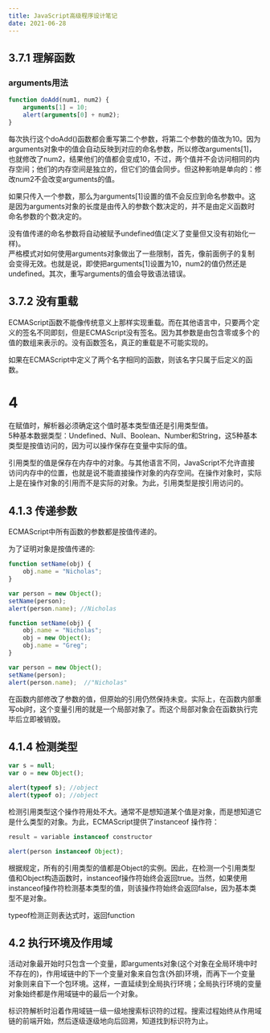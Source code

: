 ```yaml
---
title: JavaScript高级程序设计笔记
date: 2021-06-28
---  
```



## 3.7.1 理解函数

### arguments用法
```js
function doAdd(num1, num2) {
    arguments[1] = 10;
    alert(arguments[0] + num2);
}
```

每次执行这个doAdd()函数都会重写第二个参数，将第二个参数的值改为10。因为arguments对象中的值会自动反映到对应的命名参数，所以修改arguments[1]，也就修改了num2，结果他们的值都会变成10，不过，两个值并不会访问相同的内存空间；他们的内存空间是独立的，但它们的值会同步。但这种影响是单向的：修改num2不会改变arguments的值。   

如果只传入一个参数，那么为arguments[1]设置的值不会反应到命名参数中。这是因为arguments对象的长度是由传入的参数个数决定的，并不是由定义函数时命名参数的个数决定的。   

没有值传递的命名参数将自动被赋予undefined值(定义了变量但又没有初始化一样)。  
严格模式对如何使用arguments对象做出了一些限制，首先，像前面例子的复制会变得无效。也就是说，即使把arguments[1]设置为10，num2的值仍然还是undefined。其次，重写arguments的值会导致语法错误。  

## 3.7.2 没有重载  

ECMAScript函数不能像传统意义上那样实现重载。而在其他语言中，只要两个定义的签名不同即刻，但是ECMAScript没有签名。因为其参数是由包含零或多个的值的数组来表示的。没有函数签名，真正的重载是不可能实现的。  

如果在ECMAScript中定义了两个名字相同的函数，则该名字只属于后定义的函数。  


# 4   
在赋值时，解析器必须确定这个值时基本类型值还是引用类型值。  
5种基本数据类型：Undefined、Null、Boolean、Number和String，这5种基本类型是按值访问的，因为可以操作保存在变量中实际的值。  

引用类型的值是保存在内存中的对象。与其他语言不同，JavaScript不允许直接访问内存中的位置，也就是说不能直接操作对象的内存空间。在操作对象时，实际上是在操作对象的引用而不是实际的对象。为此，引用类型是按引用访问的。   


## 4.1.3 传递参数  
ECMAScript中所有函数的参数都是按值传递的。   

为了证明对象是按值传递的:    

```js
function setName(obj) {
    obj.name = "Nicholas";
}

var person = new Object();
setName(person);
alert(person.name); //Nicholas
```


```js
function setName(obj) {
    obj.name = "Nicholas";
    obj = new Object();
    obj.name = "Greg";
}

var person = new Object();
setName(person);
alert(person.name);  //"Nicholas"
```

在函数内部修改了参数的值，但原始的引用仍然保持未变。实际上，在函数内部重写obj时，这个变量引用的就是一个局部对象了。而这个局部对象会在函数执行完毕后立即被销毁。  


## 4.1.4 检测类型   

```js
var s = null;
var o = new Object();

alert(typeof s); //object
alert(typeof o); //object
```

检测引用类型这个操作符用处不大。通常不是想知道某个值是对象，而是想知道它是什么类型的对象。为此，ECMAScript提供了instanceof 操作符：  

```js
result = variable instanceof constructor
```


```js
alert(person instanceof Object);  
``` 

根据规定，所有的引用类型的值都是Object的实例。因此，在检测一个引用类型值和Object构造函数时，instanceof操作符始终会返回true。当然，如果使用instanceof操作符检测基本类型的值，则该操作符始终会返回false，因为基本类型不是对象。  

typeof检测正则表达式时，返回function  


## 4.2 执行环境及作用域   

活动对象最开始时只包含一个变量，即arguments对象(这个对象在全局环境中时不存在的)，作用域链中的下一个变量对象来自包含(外部)环境，而再下一个变量对象则来自下一个包环境。这样，一直延续到全局执行环境；全局执行环境的变量对象始终都是作用域链中的最后一个对象。  

标识符解析时沿着作用域链一级一级地搜索标识符的过程。搜索过程始终从作用域链的前端开始，然后逐级逐级地向后回溯，知道找到标识符为止。































